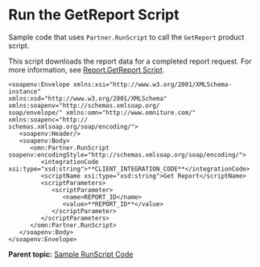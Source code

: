 # Run the GetReport Script

Sample code that uses `Partner.RunScript` to call the `GetReport` product script.

This script downloads the report data for a completed report request. For more information, see [Report.GetReport Script](r_getReport_script.md#).

```
<soapenv:Envelope xmlns:xsi="http://www.w3.org/2001/XMLSchema-instance"
xmlns:xsd="http://www.w3.org/2001/XMLSchema" xmlns:soapenv="http://schemas.xmlsoap.org/
soap/envelope/" xmlns:omn="http://www.omniture.com/" xmlns:soapenc="http://
schemas.xmlsoap.org/soap/encoding/">
   <soapenv:Header/>
   <soapenv:Body>
      <omn:Partner.RunScript soapenv:encodingStyle="http://schemas.xmlsoap.org/soap/encoding/">
         <integrationCode xsi:type="xsd:string">**CLIENT_INTEGRATION_CODE**</integrationCode>
         <scriptName xsi:type="xsd:string">Get Report</scriptName>
         <scriptParameters>
            <scriptParameter>
               <name>REPORT_ID</name>
               <value>**REPORT_ID**</value>
            </scriptParameter>
         </scriptParameters>
      </omn:Partner.RunScript>
   </soapenv:Body>
</soapenv:Envelope>
```

**Parent topic:** [Sample RunScript Code](../../code_samples/on-demand_script/c_runscript_sample.md)


